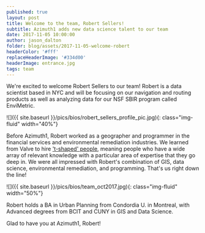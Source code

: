```yaml
---
published: true
layout: post
title: Welcome to the team, Robert Sellers!
subtitle: Azimuth1 adds new data science talent to our team
date: 2017-11-05 10:00:00
author: jason_dalton
folder: blog/assets/2017-11-05-welcome-robert
headerColor: '#fff'
replaceHeaderImage: '#334d00'
headerImage: entrance.jpg
tags: team
---
```


We're excited to welcome Robert Sellers to our team! Robert is a  data scientist based in NYC and will be focusing on our navigation and routing products as well as analyzing data for our NSF SBIR program called EnviMetric. <!--more-->

![]({{ site.baseurl }}/pics/bios/robert_sellers_profile_pic.jpg){: class="img-fluid" width="40%"}

Before Azimuth1, Robert worked as a geographer and programmer in the financial services and environmental remediation industries. We learned from Valve to hire ['t-shaped' people](http://www.valvesoftware.com/company/Valve_Handbook_LowRes.pdf), meaning people who have a wide array of relevant knowledge with a particular area of expertise that they go deep in. We were all impressed with Robert's combination of GIS, data science, environmental remediation, and programming. That's us right down the line!  

![]({{ site.baseurl }}/pics/bios/team_oct2017.jpg){: class="img-fluid" width="50%"}

Robert holds a BA in Urban Planning from Condordia U. in Montreal, with Advanced degrees from BCIT and CUNY in GIS and Data Science.

Glad to have you at Azimuth1, Robert!
